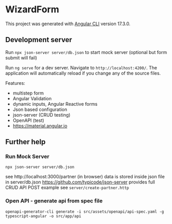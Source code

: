 # WizardForm

This project was generated with [Angular CLI](https://github.com/angular/angular-cli) version 17.3.0.

## Development server

Run `npx json-server server/db.json` to start mock server (optional but form submit will fail)

Run `ng serve` for a dev server. Navigate to `http://localhost:4200/`. The application will automatically reload if you change any of the source files.

Features:
- multistep form
- Angular Validation
- dynamic inputs, Angular Reactive forms
- Json based configuration
- json-server (CRUD testing)
- OpenAPI (test)
- https://material.angular.io


## Further help

### Run Mock Server
`npx json-server server/db.json`

see http://localhost:3000/partner (in browser)
data is stored inside json file in server/db.json
https://github.com/typicode/json-server provides full CRUD API
POST example see `server/create-partner.http`

### Open API - generate api from spec file
`openapi-generator-cli generate -i src/assets/openapi/api-spec.yaml -g typescript-angular -o src/app/api`
